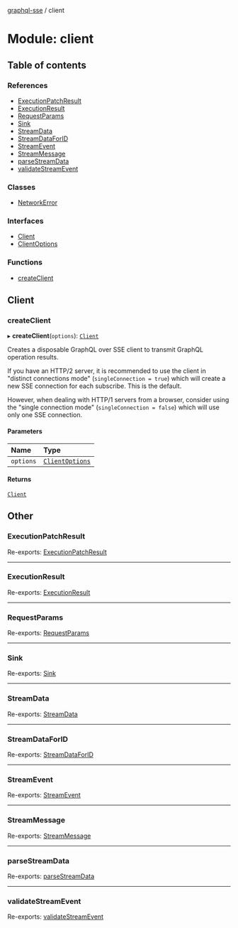 [graphql-sse](../README.md) / client

# Module: client

## Table of contents

### References

- [ExecutionPatchResult](client.md#executionpatchresult)
- [ExecutionResult](client.md#executionresult)
- [RequestParams](client.md#requestparams)
- [Sink](client.md#sink)
- [StreamData](client.md#streamdata)
- [StreamDataForID](client.md#streamdataforid)
- [StreamEvent](client.md#streamevent)
- [StreamMessage](client.md#streammessage)
- [parseStreamData](client.md#parsestreamdata)
- [validateStreamEvent](client.md#validatestreamevent)

### Classes

- [NetworkError](../classes/client.NetworkError.md)

### Interfaces

- [Client](../interfaces/client.Client.md)
- [ClientOptions](../interfaces/client.ClientOptions.md)

### Functions

- [createClient](client.md#createclient)

## Client

### createClient

▸ **createClient**(`options`): [`Client`](../interfaces/client.Client.md)

Creates a disposable GraphQL over SSE client to transmit
GraphQL operation results.

If you have an HTTP/2 server, it is recommended to use the client
in "distinct connections mode" (`singleConnection = true`) which will
create a new SSE connection for each subscribe. This is the default.

However, when dealing with HTTP/1 servers from a browser, consider using
the "single connection mode" (`singleConnection = false`) which will
use only one SSE connection.

#### Parameters

| Name | Type |
| :------ | :------ |
| `options` | [`ClientOptions`](../interfaces/client.ClientOptions.md) |

#### Returns

[`Client`](../interfaces/client.Client.md)

## Other

### ExecutionPatchResult

Re-exports: [ExecutionPatchResult](../interfaces/common.ExecutionPatchResult.md)

___

### ExecutionResult

Re-exports: [ExecutionResult](../interfaces/common.ExecutionResult.md)

___

### RequestParams

Re-exports: [RequestParams](../interfaces/common.RequestParams.md)

___

### Sink

Re-exports: [Sink](../interfaces/common.Sink.md)

___

### StreamData

Re-exports: [StreamData](common.md#streamdata)

___

### StreamDataForID

Re-exports: [StreamDataForID](common.md#streamdataforid)

___

### StreamEvent

Re-exports: [StreamEvent](common.md#streamevent)

___

### StreamMessage

Re-exports: [StreamMessage](../interfaces/common.StreamMessage.md)

___

### parseStreamData

Re-exports: [parseStreamData](common.md#parsestreamdata)

___

### validateStreamEvent

Re-exports: [validateStreamEvent](common.md#validatestreamevent)
